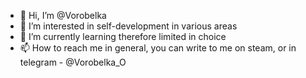 - 👋 Hi, I’m @Vorobelka
- 👀 I’m interested in self-development in various areas
- 🌱 I’m currently learning therefore limited in choice
- 📫 How to reach me in general, you can write to me on steam, or in telegram - @Vorobelka_O

<!---
Vorobelka/Vorobelka is a ✨ special ✨ repository because its `README.md` (this file) appears on your GitHub profile.
You can click the Preview link to take a look at your changes.
--->
